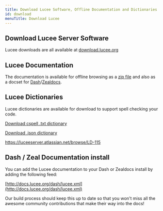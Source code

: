 ```yaml
---
title: Download Lucee Software, Offline Documentation and Dictionaries
id: download
menuTitle: Download Lucee
---
```


## Download Lucee Server Software

Lucee downloads are all available at [download.lucee.org](http://download.lucee.org)

## Lucee Documentation

The documentation is available for offline browsing as a [zip file](lucee-docs.zip) and also as a docset for [Dash](https://kapeli.com/dash)/[Zealdocs](http://zealdocs.org/).

## Lucee Dictionaries

Lucee dictionaries are available for download to support spell checking your code.

[Download cspell .txt dictionary](/dictionaries/lucee.txt)

[Download .json dictionary](/dictionaries/lucee.json)

<https://luceeserver.atlassian.net/browse/LD-115>


## Dash / Zeal Documentation install

You can add the Lucee documentation to your Dash or Zealdocs install by adding the following feed:

[http://docs.lucee.org/dash/lucee.xml](http://docs.lucee.org/dash/lucee.xml)

Our build process should keep this up to date so that you won't miss all the awesome community contributions that make their way into the docs!
